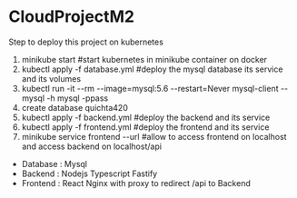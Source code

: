 # CloudProjectM2

Step to deploy this project on kubernetes

1) minikube start #start kubernetes in minikube container on docker
2) kubectl apply -f database.yml #deploy the mysql database its service and its volumes
3) kubectl run -it --rm --image=mysql:5.6 --restart=Never mysql-client -- mysql -h mysql -ppass
4) create database quichta420
4) kubectl apply -f backend.yml #deploy the backend and its service
5) kubectl apply -f frontend.yml #deploy the frontend and its service
6) minikube service frontend --url #allow to access frontend on localhost and access backend on localhost/api


- Database : Mysql
- Backend : Nodejs Typescript Fastify
- Frontend : React Nginx with proxy to redirect /api to Backend
